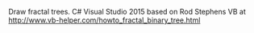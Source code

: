 Draw fractal trees. C# Visual Studio 2015 based on Rod Stephens VB at http://www.vb-helper.com/howto_fractal_binary_tree.html